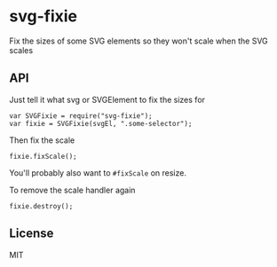 # svg-fixie
Fix the sizes of some SVG elements so they won't scale when the SVG scales


## API
Just tell it what svg or SVGElement to fix the sizes for

    var SVGFixie = require("svg-fixie");
    var fixie = SVGFixie(svgEl, ".some-selector");

Then fix the scale

    fixie.fixScale();

You'll probably also want to `#fixScale` on resize. 

To remove the scale handler again

    fixie.destroy();


## License
MIT

